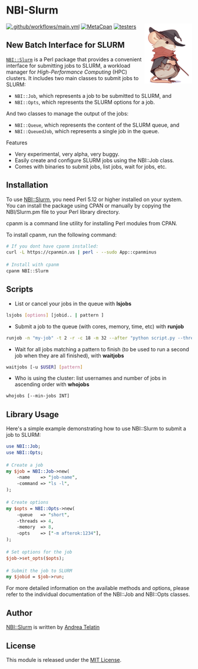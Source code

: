 # NBI-Slurm

<a href="https://metacpan.org/dist/NBI-Slurm"><img align="right" src="docs/one-mouse.svg"  width="128"></a>

[![.github/workflows/main.yml](https://github.com/quadram-institute-bioscience/NBI-Slurm/actions/workflows/main.yml/badge.svg)](https://github.com/quadram-institute-bioscience/NBI-Slurm/actions/workflows/main.yml)
[![MetaCpan](https://img.shields.io/cpan/v/NBI-Slurm)](https://metacpan.org/dist/NBI-Slurm)
[![testers](https://img.shields.io/badge/CPAN%20Testers-status-brightgreen)](http://matrix.cpantesters.org/?dist=NBI-Slurm;maxver=1)

## New Batch Interface for SLURM

[`NBI::Slurm`](https://metacpan.org/dist/NBI-Slurm) is a Perl package that provides a convenient interface for submitting jobs to SLURM, 
a workload manager for *High-Performance Computing* (HPC) clusters. 
It includes two main classes to submit jobs to SLURM: 

* `NBI::Job`, which represents a job to be submitted to SLURM, and 
* `NBI::Opts`, which represents the SLURM options for a job.

And two classes to manage the output of the jobs:

* `NBI::Queue`, which represents the content of the SLURM queue, and
* `NBI::QueuedJob`, which represents a single job in the queue.

Features

* Very experimental, very alpha, very buggy.
* Easily create and configure SLURM jobs using the NBI::Job class.
* Comes with binaries to submit jobs, list jobs, wait for jobs, etc.
  
## Installation

To use [NBI::Slurm](https://metacpan.org/dist/NBI-Slurm), you need Perl 5.12 or higher installed on your system. 
You can install the package using CPAN or manually by copying the NBI/Slurm.pm file to your Perl library directory.

cpanm is a command line utility for installing Perl modules from CPAN.

To install cpanm, run the following command:

```bash
# If you dont have cpanm installed:
curl -L https://cpanmin.us | perl - --sudo App::cpanminus

# Install with cpanm
cpanm NBI::Slurm
```

## Scripts

* List or cancel your jobs in the queue with **lsjobs**

```bash
lsjobs [options] [jobid.. | pattern ]
```

* Submit a job to the queue (with cores, memory, time, etc) with **runjob**

```bash
runjob -n "my-job" -t 2 -r -c 18 -m 32 --after "python script.py --threads 18"
```

* Wait for all jobs matching a pattern to finish (to be used to run a second job when they are all finished), with **waitjobs**

```bash
waitjobs [-u $USER] [pattern]
```

* Who is using the cluster: list usernames and number of jobs in ascending order with **whojobs**

```bash
whojobs [--min-jobs INT]
```

## Library Usage

Here's a simple example demonstrating how to use NBI::Slurm to submit a job to SLURM:

```perl
use NBI::Job;
use NBI::Opts;

# Create a job
my $job = NBI::Job->new(
    -name    => "job-name",
    -command => "ls -l",
);

# Create options
my $opts = NBI::Opts->new(
    -queue   => "short",
    -threads => 4,
    -memory  => 8,
    -opts    => ["-m afterok:1234"],
);

# Set options for the job
$job->set_opts($opts);

# Submit the job to SLURM
my $jobid = $job->run;
```

For more detailed information on the available methods and options, please refer to the individual documentation of the NBI::Job and NBI::Opts classes.

## Author

[NBI::Slurm](https://metacpan.org/dist/NBI-Slurm) is written by [Andrea Telatin](https://telatin.github.io)

## License

This module is released under the [MIT License](https://mit-license.org/).
